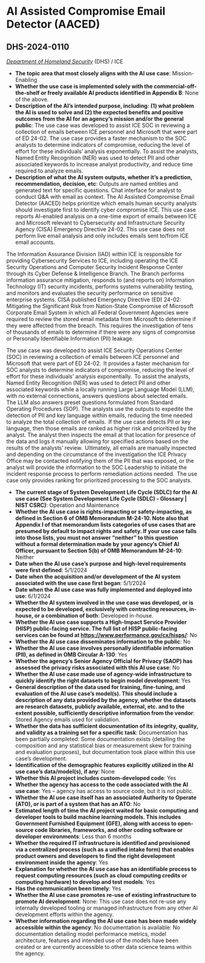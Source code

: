 # AI Assisted Compromise Email Detector (AACED)
## DHS-2024-0110
_[Department of Homeland Security](<../3_agency/Department of Homeland Security.md>)_ (DHS) / ICE


+ **The topic area that most closely aligns with the AI use case**: Mission-Enabling
+ **Whether the use case is implemented solely with the commercial-off-the-shelf or freely available AI products identified in Appendix B**: None of the above.
+ **Description of the AI’s intended purpose, including: (1) what problem the AI is used to solve and (2) the expected benefits and positive outcomes from the AI for an agency’s mission and/or the general public**: The use case was developed to assist ICE SOC in reviewing a collection of emails between ICE personnel and Microsoft that were part of ED 24-02.  The use case provides a faster mechanism to the SOC analysts to determine indicators of compromise, reducing the level of effort for these individuals’ analysis exponentially.  To assist the analysts, Named Entity Recognition (NER) was used to detect PII and other associated keywords to increase analyst productivity, and reduce time required to analyze emails.
+ **Description of what the AI system outputs, whether it’s a prediction, recommendation, decision, etc**: Outputs are named entities and generated text for specific questions. Chat interface for analyst to conduct Q&A with email as context.
The AI Assisted Compromise Email Detector (AACED) helps prioritize which emails human security analysts should investigate first to identify cyber compromise ICE. This use case reports AI-enabled analysis on a one-time export of emails between ICE and Microsoft relevant to Cybersecurity and Infrastructure Security Agency (CISA) Emergency Directive 24-02. This use case does not perform live email analysis and only includes emails sent to/from ICE email accounts. 

The Information Assurance Division (IAD) within ICE is responsible for providing Cybersecurity Services to ICE, including operating the ICE Security Operations and Computer Security Incident Response Center through its Cyber Defense & Intelligence Branch. The Branch performs information assurance mitigation, responds to (and reports on) Information Technology (IT) security incidents, performs systems vulnerability testing, and monitors and evaluates the security performance on sensitive enterprise systems. CISA published Emergency Directive (ED) 24-02: Mitigating the Significant Risk from Nation-State Compromise of Microsoft Corporate Email System in which all Federal Government Agencies were required to review the stored email metadata from Microsoft to determine if they were affected from the breach. This requires the investigation of tens of thousands of emails to determine if there were any signs of compromise or Personally Identifiable Information (PII) leakage. 

The use case was developed to assist ICE Security Operations Center (SOC) in reviewing a collection of emails between ICE personnel and Microsoft that were part of ED 24-02.  It provides a faster mechanism for SOC analysts to determine indicators of compromise, reducing the level of effort for these individuals’ analysis exponentially.  To assist the analysts, Named Entity Recognition (NER) was used to detect PII and other associated keywords while a locally running Large Language Model (LLM), with no external connections, answers questions about selected emails.  The LLM also answers preset questions formulated from Standard Operating Procedures (SOP). The analysts use the outputs to expedite the detection of PII and key language within emails, reducing the time needed to analyze the total collection of emails.  If the use case detects PII or key language, then those emails are ranked as higher risk and prioritized by the analyst. The analyst then inspects the email at that location for presence of the data and logs it manually allowing for specified actions based on the results of the analysts’ review.  Ultimately, all emails are manually inspected and depending on the circumstance of the investigation the ICE Privacy Office may be contacted notifying them of the PII that was exposed, or the analyst will provide the information to the SOC Leadership to initiate the incident response process to perform remediation actions needed.  The use case only provides ranking for prioritized processing to the SOC analysts. 
+ **The current stage of System Development Life Cycle (SDLC) for the AI use case (See System Development Life Cycle (SDLC) - Glossary | NIST CSRC)**: Operation and Maintenance
+ **Whether the AI use case is rights-impacting or safety-impacting, as defined in Section 6 of OMB Memorandum M-24-10. Note also that Appendix I of that memorandum lists categories of use cases that are presumed by default to impact rights and safety. If your use case falls into those lists, you must not answer “neither” to this question without a formal determination made by your agency’s Chief AI Officer, pursuant to Section 5(b) of OMB Memorandum M-24-10**: Neither
+ **Date when the AI use case’s purpose and high-level requirements were first defined**: 5/1/2024
+ **Date when the acquisition and/or development of the AI system associated with the use case first began**: 5/1/2024
+ **Date when the AI use case was fully implemented and deployed into use**: 6/1/2024
+ **Whether the AI system involved in the use case was developed, or is expected to be developed, exclusively with contracting resources, in-house, or a combination of both**: Developed in-house.
+ **Whether the AI use case supports a High-Impact Service Provider (HISP) public-facing service. The full list of HISP public-facing services can be found at https://www.performance.gov/cx/hisps/**: No
+ **Whether the AI use case disseminates information to the public**: No
+ **Whether the AI use case involves personally identifiable information (PII), as defined in OMB Circular A-130**: Yes
+ **Whether the agency’s Senior Agency Official for Privacy (SAOP) has assessed the privacy risks associated with this AI use case**: No
+ **Whether the AI use case made use of agency-wide infrastructure to quickly identify the right datasets to begin model development**: Yes
+ **General description of the data used for training, fine-tuning, and evaluation of the AI use case’s model(s). This should include a description of any data provided by the agency, whether the datasets are research datasets, publicly available, external, etc. and to the extent possible, sufficiently descriptive information from the vendor**: Stored Agency emails used for validation.
+ **Whether the data has sufficient documentation of its integrity, quality, and validity as a training set for a specific task**: Documentation has been partially completed: Some documentation exists (detailing the composition and any statistical bias or measurement skew for training and evaluation purposes), but documentation took place within this use case’s development.
+ **Identification of the demographic features explicitly utilized in the AI use case’s data/model(s), if any**: None
+ **Whether this AI project includes custom-developed code**: Yes
+ **Whether the agency has access to the code associated with the AI use case**: Yes – agency has access to source code, but it is not public.
+ **Whether the AI use case itself has an associated Authority to Operate (ATO), or is part of a system that has an ATO**: No
+ **Estimated length of time the AI project waited for basic computing and developer tools to build machine learning models. This includes Government Furnished Equipment (GFE), along with access to open-source code libraries, frameworks, and other coding software or developer environments**: Less than 6 months
+ **Whether the required IT infrastructure is identified and provisioned via a centralized process (such as a unified intake form) that enables product owners and developers to find the right development environment inside the agency**: Yes
+ **Explanation for whether the AI use case has an identifiable process to request computing resources (such as cloud computing credits or computing hardware) to develop and test models**: Yes
+ **Has the communication been timely**: Yes
+ **Whether the AI use case promotes re-use of existing infrastructure to promote AI development**: None: This use case does not re-use any internally developed tooling or managed infrastructure from any other AI development efforts within the agency.
+ **Whether information regarding the AI use case has been made widely accessible within the agency**: No documentation is available: No documentation detailing model performance metrics, model architecture, features and intended use of the models have been created or are currently accessible to other data science teams within the agency.